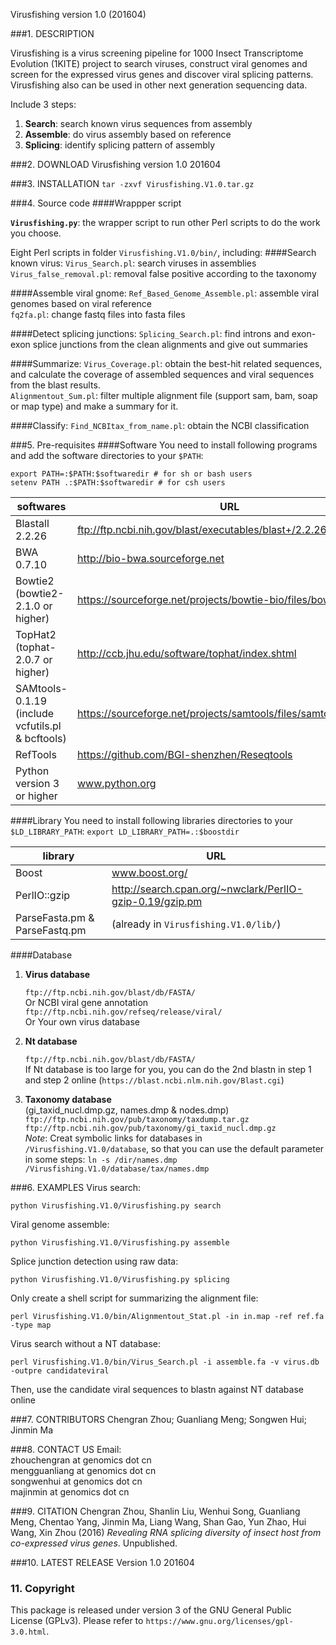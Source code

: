 Virusfishing version 1.0 (201604)

###1. DESCRIPTION

Virusfishing is a virus screening pipeline for 1000 Insect Transcriptome Evolution (1KITE) project to search viruses, construct viral genomes and screen for the expressed virus genes and discover viral splicing patterns. Virusfishing also can be used in other next generation sequencing data. 

Include 3 steps: 

1. **Search**:   search known virus sequences from assembly
2. **Assemble**: do virus assembly based on reference
3. **Splicing**: identify splicing pattern of assembly

###2. DOWNLOAD
Virusfishing version 1.0 201604

###3. INSTALLATION
`tar -zxvf Virusfishing.V1.0.tar.gz`

###4. Source code
####Wrappper script

**`Virusfishing.py`**: the wrapper script to run other Perl scripts to do the work you choose.

Eight Perl scripts in folder `Virusfishing.V1.0/bin/`, including:
####Search known virus:
`Virus_Search.pl`: search viruses in assemblies     
`Virus_false_removal.pl`: removal false positive according to the taxonomy   

####Assemble viral gnome:
`Ref_Based_Genome_Assemble.pl`: assemble viral genomes based on viral reference    
`fq2fa.pl`: change fastq files into fasta files
		
####Detect splicing junctions:
`Splicing_Search.pl`: find introns and exon-exon splice junctions from the clean alignments and give out summaries

####Summarize:
`Virus_Coverage.pl`: obtain the best-hit related sequences, and calculate the coverage of assembled sequences and viral sequences from the blast results.     
`Alignmentout_Sum.pl`: filter multiple alignment file (support sam, bam, soap or map type) and make a summary for it.
		
####Classify:
`Find_NCBItax_from_name.pl`: obtain the NCBI classification

###5. Pre-requisites
####Software
You need to install following programs and add the software directories to your `$PATH`:
	
	export PATH=:$PATH:$softwaredir # for sh or bash users
	setenv PATH .:$PATH:$softwaredir # for csh users

| softwares | URL |
|----------- | --- |
| Blastall 2.2.26 | ftp://ftp.ncbi.nih.gov/blast/executables/blast+/2.2.26 |
| BWA 0.7.10 | http://bio-bwa.sourceforge.net |
| Bowtie2 (bowtie2-2.1.0 or higher) | https://sourceforge.net/projects/bowtie-bio/files/bowtie2/ |
| TopHat2 (tophat-2.0.7 or higher) | http://ccb.jhu.edu/software/tophat/index.shtml |
| SAMtools-0.1.19 (include vcfutils.pl & bcftools) | https://sourceforge.net/projects/samtools/files/samtools/0.1.19/ |
| RefTools | https://github.com/BGI-shenzhen/Reseqtools |
| Python version 3 or higher | www.python.org |

####Library
You need to install following libraries directories to your `$LD_LIBRARY_PATH`: `export LD_LIBRARY_PATH=.:$boostdir`

| library | URL |
| -------- | --- |
| Boost | www.boost.org/ |
| PerlIO::gzip |http://search.cpan.org/~nwclark/PerlIO-gzip-0.19/gzip.pm |
|ParseFasta.pm & ParseFastq.pm | (already in `Virusfishing.V1.0/lib/`) |

####Database
1. **Virus database**

	`ftp://ftp.ncbi.nih.gov/blast/db/FASTA/`   
	Or NCBI viral gene annotation    
	`ftp://ftp.ncbi.nih.gov/refseq/release/viral/`   
	Or Your own virus database
2. **Nt database**
	
	`ftp://ftp.ncbi.nih.gov/blast/db/FASTA/`   
	If Nt database is too large for you, you can do the 2nd blastn in step 1 and step 2 online (`https://blast.ncbi.nlm.nih.gov/Blast.cgi`)
	
3. **Taxonomy database**   
	(gi_taxid_nucl.dmp.gz, names.dmp & nodes.dmp)   
	`ftp://ftp.ncbi.nih.gov/pub/taxonomy/taxdump.tar.gz`  
	`ftp://ftp.ncbi.nih.gov/pub/taxonomy/gi_taxid_nucl.dmp.gz`   
*Note*: Creat symbolic links for databases in `/Virusfishing.V1.0/database`, 
	so that you can use the default parameter in some steps:
	`ln -s /dir/names.dmp /Virusfishing.V1.0/database/tax/names.dmp`

###6. EXAMPLES
Virus search: 
	
	python Virusfishing.V1.0/Virusfishing.py search 

Viral genome assemble:
	
	python Virusfishing.V1.0/Virusfishing.py assemble

Splice junction detection using raw data:
	
	python Virusfishing.V1.0/Virusfishing.py splicing

Only create a shell script for summarizing the alignment file:
	
	perl Virusfishing.V1.0/bin/Alignmentout_Stat.pl -in in.map -ref ref.fa -type map
	
Virus search without a NT database:
	
	perl Virusfishing.V1.0/bin/Virus_Search.pl -i assemble.fa -v virus.db -outpre candidateviral
	
Then, use the candidate viral sequences to blastn against NT database online

###7. CONTRIBUTORS
Chengran Zhou; Guanliang Meng; Songwen Hui; Jinmin Ma

###8. CONTACT US
Email:    
zhouchengran at genomics dot cn   
mengguanliang at genomics dot cn   
songwenhui at genomics dot cn   
majinmin at genomics dot cn

###9. CITATION
Chengran Zhou, Shanlin Liu, Wenhui Song, Guanliang Meng, Chentao Yang, Jinmin Ma, Liang Wang, Shan Gao, Yun Zhao, Hui Wang, Xin Zhou (2016) *Revealing RNA splicing diversity of insect host from co-expressed virus genes*. Unpublished.

###10. LATEST RELEASE
Version 1.0 201604

### 11. Copyright
This package is released under version 3 of the GNU General Public License (GPLv3). Please refer to `https://www.gnu.org/licenses/gpl-3.0.html`.
